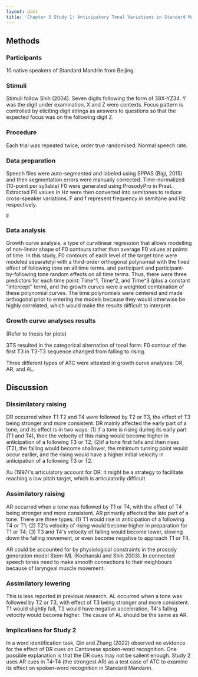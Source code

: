```yaml
---
layout: post
title: 'Chapter 3 Study 1: Anticipatory Tonal Variations in Standard Mandarin'
---
```


## Methods

### Participants
 
10 native speakers of Standard Mandrin from Beijing. 

### Stimuli

Stimuli follow Shih (2004). Seven digits following the form of 38X-YZ34. Y was the digit under examination, X and Z were contexts. Focus pattern is controlled by eliciting digit strings as answers to questions so that the expected focus was on the following digit Z. 

### Procedure

Each trial was repeated twice, order true randomised. Normal speech rate. 

### Data preparation

Speech files were auto-segmented and labeled using SPPAS (Bigi, 2015) and then segmentation errors were manually corrected. Time-normalized (10-point per syllable) F0 were generated using ProsodyPro in Praat. Extracted F0 values in Hz were then converted into semitones to reduce cross-speaker variations. F and f represent frequency in semitone and Hz respectively.

<img style="height: 1em;" src="https://latex.codecogs.com/svg.image?F=12log_2(\frac{f}{100})" alt="F=12log_2(\frac{f}{100})" />

### Data analysis

Growth curve analysis, a type of curvilinear regression that allows modelling of non-linear shape of F0 contours rather than average F0 values at points of time. In this study, F0 contours of each level of the target tone were modeled separatelyl with a third-order orthogonal polynomial with the fixed effect of following tone on all time terms. and participant and participant-by-following tone random effects on all time terms. Thus, there were three predictors for each time point: Time^1, Time^2, and Time^3 (plus a constant “intercept” term), and the growth curves were a weighted combination of these polynomial curves. The time polynomials were centered and made orthogonal prior to entering the models because they would otherwise be highly correlated, which would make the results difficult to interpret. 

### Growth curve analyses results

(Refer to thesis for plots)

3TS resulted in the categorical alternation of tonal form: F0 contour of the first T3 in T3-T3 sequence changed from falling to rising.

Three different types of ATC were attested in growth curve analyses: DR, AR, and AL.

## Discussion

### Dissimilatory raising

DR occurred when T1 T2 and T4 were followed by T2 or T3, the effect of T3 being stronger and more consistent. DR mainly affected the early part of a tone, and its effect is in two ways: (1) if a tone is rising during its early part (T1 and T4), then the velocity of this rising would become higher in anticipation of a following T3 or T2; (2)if a tone first falls and then rises (T2), the falling would become shallower, the minimum turning point would occur earlier, and the rising would have a higher initial velocity in anticipation of a following T3 or T2. 

Xu (1997)'s articulatory account for DR: it might be a strategy to facilitate reaching a low pitch target, which is articulatorily difficult. 

### Assimilatory raising

AR occurred when a tone was followed by T1 or T4, with the effect of T4 being stronger and more consistent. AR primarily affected the late part of a tone. There are three types: (1) T1 would rise in anticipation of a following T4 or T1; (2) T2's velocity of rising would become higher in preparation for T1 or T4; (3) T3 and T4's velocity of falling would become lower, slowing down the falling movement, or even become negative to approach T1 or T4. 

AR could be accounted for by physiological constraints in the prosody generation model Stem-ML (Kochanski and Shih 2003). In connected speech tones need to make smooth connections to their neighbours because of laryngeal muscle movement. 

### Assimilatory lowering

This is less reported in previous research. AL occurred when a tone was followed by T2 or T3, with effect of T3 being stronger and more consistent. T1 would slightly fall, T2 would have negative acceleration, T4's falling velocity would become higher. The cause of AL should be the same as AR. 

### Implications for Study 2

In a word identification task, Qin and Zhang (2022) observed no evidence for the effect of DR cues on Cantonese spoken-word recognition. One possible explanation is that the DR cues may not be salient enough. Study 2 uses AR cues in T4-T4 (the strongest AR) as a test case of ATC to examine its effect on spoken-word recognition in Standard Mandarin.